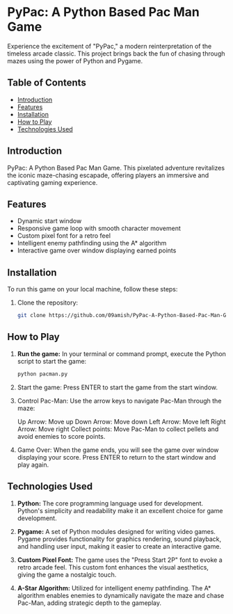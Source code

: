 # PyPac: A Python Based Pac Man Game

Experience the excitement of "PyPac," a modern reinterpretation of the timeless arcade classic. This project brings back the fun of chasing through mazes using the power of Python and Pygame.

## Table of Contents
- [Introduction](#introduction)
- [Features](#features)
- [Installation](#installation)
- [How to Play](#how-to-play)
- [Technologies Used](#technologies-used)

## Introduction
PyPac: A Python Based Pac Man Game. This pixelated adventure revitalizes the iconic maze-chasing escapade, offering players an immersive and captivating gaming experience.

## Features
- Dynamic start window
- Responsive game loop with smooth character movement
- Custom pixel font for a retro feel
- Intelligent enemy pathfinding using the A* algorithm
- Interactive game over window displaying earned points

## Installation
To run this game on your local machine, follow these steps:

1. Clone the repository:
   ```bash
   git clone https://github.com/09amish/PyPac-A-Python-Based-Pac-Man-Game.git

## How to Play

1. **Run the game:**
   In your terminal or command prompt, execute the Python script to start the game:
   ```bash
   python pacman.py
2. Start the game:
   Press ENTER to start the game from the start window.

3. Control Pac-Man:
    Use the arrow keys to navigate Pac-Man through the maze:
    
    Up Arrow: Move up
    Down Arrow: Move down
    Left Arrow: Move left
    Right Arrow: Move right
    Collect points:
    Move Pac-Man to collect pellets and avoid enemies to score points.

 4. Game Over:
    When the game ends, you will see the game over window displaying your score. Press ENTER to return to the start window and play again.
    
## Technologies Used

1. **Python:**
   The core programming language used for development. Python's simplicity and readability make it an excellent choice for game development.

2. **Pygame:**
   A set of Python modules designed for writing video games. Pygame provides functionality for graphics rendering, sound playback, and handling user input, making it easier to create an interactive game.

3. **Custom Pixel Font:**
   The game uses the "Press Start 2P" font to evoke a retro arcade feel. This custom font enhances the visual aesthetics, giving the game a nostalgic touch.

4. **A-Star Algorithm:**
   Utilized for intelligent enemy pathfinding. The A* algorithm enables enemies to dynamically navigate the maze and chase Pac-Man, adding strategic depth to the gameplay.
